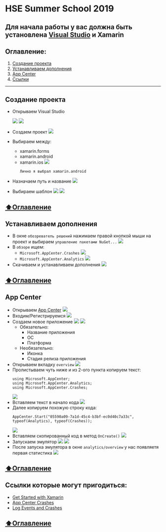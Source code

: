 # HSE Summer School 2019
**Для начала работы у вас должна быть установлена [Visual Studio](https://visualstudio.microsoft.com/ru/) и Xamarin**
---
## Оглавление:
1) [Создание проекта](#Создание-проекта)
2) [Устанавливаем дополнения](#Устанавливаем-дополнения)
3) [App Center](#App-Center)
4) [Ссылки](#Ссылки-которые-могут-пригодиться)
---
## Создание проекта
* Открываем Visual Studio

  ![](https://github.com/MatveyPlokhov/HSE-Summer-School-2019/blob/master/Visual%20Studio%20App%20Center/01.png)
  ![](https://github.com/MatveyPlokhov/HSE-Summer-School-2019/blob/master/Visual%20Studio%20App%20Center/02.png)
* Создаем проект
  ![](https://github.com/MatveyPlokhov/HSE-Summer-School-2019/blob/master/Visual%20Studio%20App%20Center/03.png)
* Выбираем между:
  * xamarin.forms
  * xamarin.android
  * xamarin.ios
  ![](https://github.com/MatveyPlokhov/HSE-Summer-School-2019/blob/master/Visual%20Studio%20App%20Center/04.png)
    ```
    Лично я выбрал xamarin.android
    ```
* Назначаем путь и название
  ![](https://github.com/MatveyPlokhov/HSE-Summer-School-2019/blob/master/Visual%20Studio%20App%20Center/05.png)
* Выбираем шаблон
  ![](https://github.com/MatveyPlokhov/HSE-Summer-School-2019/blob/master/Visual%20Studio%20App%20Center/06.png)
  ![](https://github.com/MatveyPlokhov/HSE-Summer-School-2019/blob/master/Visual%20Studio%20App%20Center/07.png)
  
[:arrow_up:Оглавление](#Оглавление)
---
## Устанавливаем дополнения
* В окне ```обозреватель решений``` нажимаем правой кнопкой мыши на проект и выбираем ```управление пакетами NuGet...```
  ![](https://github.com/MatveyPlokhov/HSE-Summer-School-2019/blob/master/Visual%20Studio%20App%20Center/08.png)
* В ```обзоре``` ищем:
  * ```Microsoft.AppCenter.Crashes```
  ![](https://github.com/MatveyPlokhov/HSE-Summer-School-2019/blob/master/Visual%20Studio%20App%20Center/09.png)
  * ```Microsoft.AppCenter.Analytics```
  ![](https://github.com/MatveyPlokhov/HSE-Summer-School-2019/blob/master/Visual%20Studio%20App%20Center/10.png)
 * Скачиваем и устанавливаем дополнения
  ![](https://github.com/MatveyPlokhov/HSE-Summer-School-2019/blob/master/Visual%20Studio%20App%20Center/11.png)
  
[:arrow_up:Оглавление](#Оглавление)
---
## App Center
* Открываем [App Center](https://appcenter.ms/)
  ![](https://github.com/MatveyPlokhov/HSE-Summer-School-2019/blob/master/Visual%20Studio%20App%20Center/12.png)
* Входим/Регистрируемся
  ![](https://github.com/MatveyPlokhov/HSE-Summer-School-2019/blob/master/Visual%20Studio%20App%20Center/13.png)
* Создаем новое приложение
  ![](https://github.com/MatveyPlokhov/HSE-Summer-School-2019/blob/master/Visual%20Studio%20App%20Center/14.png)
  ![](https://github.com/MatveyPlokhov/HSE-Summer-School-2019/blob/master/Visual%20Studio%20App%20Center/15.png)
  * Обязательно:
    * Название приложения
    * ОС
    * Платформа
  * Необязательно:
    * Иконка
    * Стадия релиза приложения
* Открываем вкладку ```overview``` 
  ![](https://github.com/MatveyPlokhov/HSE-Summer-School-2019/blob/master/Visual%20Studio%20App%20Center/16.png)
* Пролистываем чуть ниже и из 2-ого пункта копируем текст:
  ```
  using Microsoft.AppCenter;
  using Microsoft.AppCenter.Analytics;
  using Microsoft.AppCenter.Crashes;
  ```
  ![](https://github.com/MatveyPlokhov/HSE-Summer-School-2019/blob/master/Visual%20Studio%20App%20Center/17.png)
* Вставляем текст в начало кода 
  ![](https://github.com/MatveyPlokhov/HSE-Summer-School-2019/blob/master/Visual%20Studio%20App%20Center/18.png)
* Далее копируем похожую строку кода:
  ```
  AppCenter.Start("05590a09-7a1d-45c4-b3bf-ec0d40c7a33c", typeof(Analytics), typeof(Crashes));
  ```
  ![](https://github.com/MatveyPlokhov/HSE-Summer-School-2019/blob/master/Visual%20Studio%20App%20Center/19.png)
* Вставляем скопированный код в метод ```OnCreate()```
  ![](https://github.com/MatveyPlokhov/HSE-Summer-School-2019/blob/master/Visual%20Studio%20App%20Center/20.png)
* Запускаем эмулятор
  ![](https://github.com/MatveyPlokhov/HSE-Summer-School-2019/blob/master/Visual%20Studio%20App%20Center/21.png)
  ![](https://github.com/MatveyPlokhov/HSE-Summer-School-2019/blob/master/Visual%20Studio%20App%20Center/22.png)
* После запуска эмулятора в окне ```analytics/overview``` у нас появляетя первая статистика
  ![](https://github.com/MatveyPlokhov/HSE-Summer-School-2019/blob/master/Visual%20Studio%20App%20Center/23.png)
  
[:arrow_up:Оглавление](#Оглавление)
---
## Ссылки которые могут пригодиться:
* [Get Started with Xamarin](https://docs.microsoft.com/en-us/appcenter/sdk/getting-started/xamarin)
* [App Center Crashes](https://docs.microsoft.com/en-us/appcenter/sdk/crashes/xamarin)
* [Log Events and Crashes](http://patrickgoode.com/log-events-and-crashes-in-xamarin-forms-with-app-center/)

[:arrow_up:Оглавление](#Оглавление)
---
